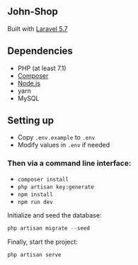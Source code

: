 ## John-Shop

Built with [Laravel 5.7](https://laravel.com/docs/5.7)

## Dependencies

-   PHP (at least 7.1)
-   [Composer](getcomposer.org)
-   [Node.js](https://nodejs.org)
-   yarn
-   MySQL

## Setting up

-   Copy `.env.example` to `.env`
-   Modify values in `.env` if needed

### Then via a command line interface:

-   `composer install`
-   `php artisan key:generate`
-   `npm install`
-   `npm run dev`

Initialize and seed the database:

```php
php artisan migrate --seed
```

Finally, start the project:

```php
php artisan serve
```
